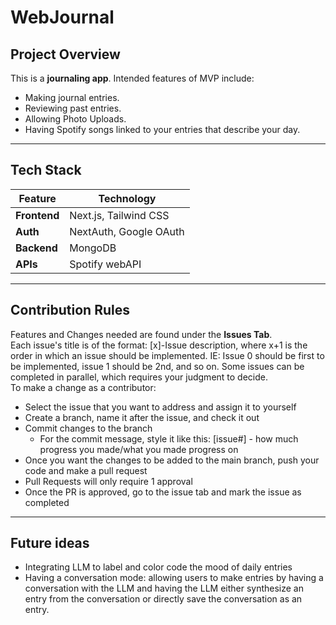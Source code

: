# WebJournal

## **Project Overview**
This is a **journaling app**. Intended features of MVP include:
- Making journal entries.
- Reviewing past entries.
- Allowing Photo Uploads.
- Having Spotify songs linked to your entries that describe your day.
---

## **Tech Stack**
| Feature | Technology |
|------------|--------------|
| **Frontend** | Next.js, Tailwind CSS |
| **Auth** | NextAuth, Google OAuth |
| **Backend** | MongoDB  |
| **APIs** | Spotify webAPI  |
---

## **Contribution Rules**
Features and Changes needed are found under the **Issues Tab**.  
Each issue's title is of the format: [x]-Issue description, where x+1 is the order in which an issue should be implemented. IE: Issue 0 should be first to be implemented, issue 1 should be 2nd, and so on. Some issues can be completed in parallel, which requires your judgment to decide.  
To make a change as a contributor:
- Select the issue that you want to address and assign it to yourself
- Create a branch, name it after the issue, and check it out
- Commit changes to the branch
    - For the commit message, style it like this: [issue#] - how much progress you made/what you made progress on
- Once you want the changes to be added to the main branch, push your code and make a pull request
- Pull Requests will only require 1 approval
- Once the PR is approved, go to the issue tab and mark the issue as completed
---
## **Future ideas**
- Integrating LLM to label and color code the mood of daily entries
- Having a conversation mode: allowing users to make entries by having a conversation with the LLM and having the LLM either synthesize an entry from the conversation or directly save the conversation as an entry.
